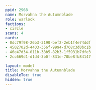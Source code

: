 ```yaml
---
ppid: 2968
name: Morvahna the Autumnblade
role: warlock
factions:
- circle
scans: 4
cards:
- 0dc79f98-26b3-3190-bef2-2eb1f4e74ddf
- 4502702d-4403-356f-9994-d768c3d0bc1b
- 46e47d34-011b-38b5-82b3-1f5931b7dfe3
- 2cc669d1-d1d4-3b0f-831e-70be8fb84147

layout: model
title: Morvahna the Autumnblade
disableToc: true
hidden: true
---
```

